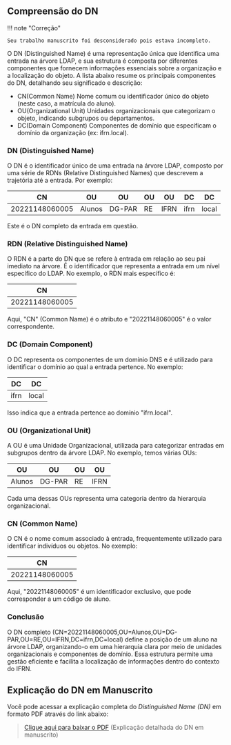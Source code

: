 
## Compreensão do DN

!!! note "Correção"

    Seu trabalho manuscrito foi desconsiderado pois estava incompleto.

O DN (Distinguished Name) é uma representação única que identifica uma entrada na árvore LDAP, e sua estrutura é composta por diferentes componentes que fornecem informações essenciais sobre a organização e a localização do objeto. A lista abaixo resume os principais componentes do DN, detalhando seu significado e descrição:

- CN(Common Name) Nome comum ou identificador único do objeto (neste caso, a matrícula do aluno).
- OU(Organizational Unit) Unidades organizacionais que categorizam o objeto, indicando subgrupos ou departamentos.
- DC(Domain Component) Componentes de domínio que especificam o domínio da organização (ex: ifrn.local).

### DN (Distinguished Name) 

O DN é o identificador único de uma entrada na árvore LDAP, composto por uma série de RDNs (Relative Distinguished Names) que descrevem a trajetória até a entrada. Por exemplo:

| CN           | OU   | OU  | OU    | OU     | DC   | DC   |
|--------------|-------|------|--------|---------|-------|-------|
| 20221148060005 | Alunos | DG-PAR | RE | IFRN | ifrn  | local |

Este é o DN completo da entrada em questão.

### RDN (Relative Distinguished Name) 

O RDN é a parte do DN que se refere à entrada em relação ao seu pai imediato na árvore. É o identificador que representa a entrada em um nível específico do LDAP. No exemplo, o RDN mais específico é:

| CN            |
|---------------|
| 20221148060005| 

Aqui, "CN" (Common Name) é o atributo e "20221148060005" é o valor correspondente.

### DC (Domain Component) 

O DC representa os componentes de um domínio DNS e é utilizado para identificar o domínio ao qual a entrada pertence. No exemplo:

| DC    | DC    |
|-------|-------|
| ifrn  | local |


Isso indica que a entrada pertence ao domínio "ifrn.local".

### OU (Organizational Unit) 

A OU é uma Unidade Organizacional, utilizada para categorizar entradas em subgrupos dentro da árvore LDAP. No exemplo, temos várias OUs:

| OU     | OU     | OU  | OU   |
|------- |--------|-----|-------
| Alunos | DG-PAR | RE  | IFRN |

Cada uma dessas OUs representa uma categoria dentro da hierarquia organizacional.

### CN (Common Name) 

O CN é o nome comum associado à entrada, frequentemente utilizado para identificar indivíduos ou objetos. No exemplo:

| CN            |
|---------------|
| 20221148060005| 

Aqui, "20221148060005" é um identificador exclusivo, que pode corresponder a um código de aluno.

### Conclusão 

O DN completo (CN=20221148060005,OU=Alunos,OU=DG-PAR,OU=RE,OU=IFRN,DC=ifrn,DC=local) define a posição de um aluno na árvore LDAP, organizando-o em uma hierarquia clara por meio de unidades organizacionais e componentes de domínio. Essa estrutura permite uma gestão eficiente e facilita a localização de informações dentro do contexto do IFRN.

##  Explicação do DN em Manuscrito

Você pode acessar a explicação completa do _Distinguished Name (DN)_ em formato PDF através do link abaixo:

> [Clique aqui para baixar o PDF](./juranda2024.pdf)
> (Explicação detalhada do DN em manuscrito)